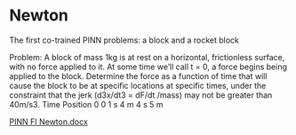 # Newton
The first co-trained PINN problems: a block and a rocket block

Problem:
A block of mass 1kg is at rest on a horizontal, frictionless surface, with no force applied to it. At some time we’ll call t = 0, a force begins being applied to the block. Determine the force as a function of time that will cause the block to be at specific locations at specific times, under the constraint that the jerk (d3x/dt3 = dF/dt /mass) may not be greater than 40m/s3.
Time	Position
0	0
1 s	4 m
4 s	5 m

[PINN FI Newton.docx](https://github.com/user-attachments/files/22623930/PINN.FI.Newton.docx)
